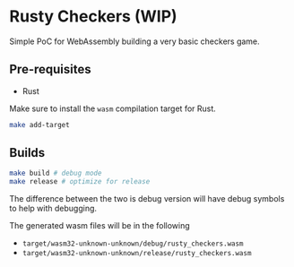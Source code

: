 # Rusty Checkers (WIP)

Simple PoC for WebAssembly building a very basic checkers game.

## Pre-requisites
* Rust

Make sure to install the `wasm` compilation target for Rust.

``` sh
make add-target
```

## Builds

``` sh
make build # debug mode
make release # optimize for release
```

The difference between the two is debug version will have debug symbols to help with debugging.

The generated wasm files will be in the following
* `target/wasm32-unknown-unknown/debug/rusty_checkers.wasm`
* `target/wasm32-unknown-unknown/release/rusty_checkers.wasm`
